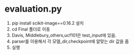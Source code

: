 # evaluation.py
1) pip install scikit-image==0.16.2 설치
2) cd Final 폴더로 이동
3) Davis, Middlebury_others,ucf101은 test_input에 있음.
4) parser를 이용해서 각 모델_dir,checkpoint에 알맞는 dir 값을 줌
5) 실행


